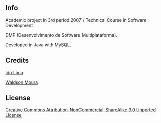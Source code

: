 ## Info
Academic project in 3rd period 2007 / Technical Course in Software Development

DMP (Desenvolvimento de Software Multiplataforma).

Developed in Java with MySQL.

## Credits
[Ido Lima](mailto:idoferreiralima@gmail.com)

[Waldson Moura](mailto:mourawaldson@gmail.com)

## License
[Creative Commons Attribution-NonCommercial-ShareAlike 3.0 Unported License](http://creativecommons.org/licenses/by-nc-sa/3.0/)